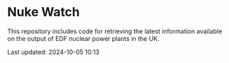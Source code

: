 # Nuke Watch

This repository includes code for retrieving the latest information available on the output of EDF nuclear power plants in the UK.

Last updated: 2024-10-05 10:13